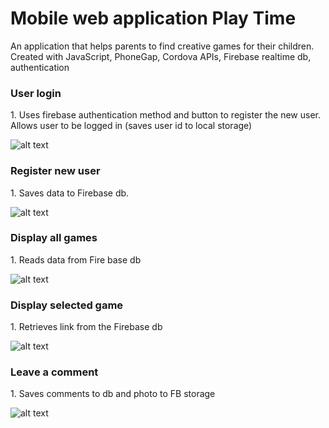# Mobile web application Play Time

An application that helps parents to find creative games for their children. Created with JavaScript, PhoneGap, Cordova APIs, Firebase realtime db, authentication

<h3>User login</h3>
1. Uses firebase authentication method and button to register the new user. Allows user to be logged in (saves user id to local storage)</br>

![alt text](https://github.com/OlhaTymoshchuk5/MobileWebDev/blob/master/mobile%20img/1.PNG)

<h3>Register new user</h3>
1. Saves data to Firebase db.

![alt text](https://github.com/OlhaTymoshchuk5/MobileWebDev/blob/master/mobile%20img/2.PNG)

<h3>Display all games</h3>
1. Reads data from Fire base db</br>

![alt text](https://github.com/OlhaTymoshchuk5/MobileWebDev/blob/master/mobile%20img/3.PNG)

<h3>Display selected game</h3>
1. Retrieves link from the Firebase db</br>

![alt text](https://github.com/OlhaTymoshchuk5/MobileWebDev/blob/master/mobile%20img/4.PNG)

<h3>Leave a comment</h3>
1. Saves comments to db and photo to FB storage</br>

![alt text](https://github.com/OlhaTymoshchuk5/MobileWebDev/blob/master/mobile%20img/5PNG.PNG)

